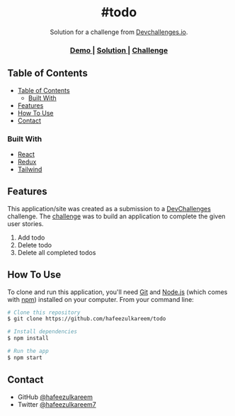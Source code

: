 <h1 align="center">#todo</h1>

<div align="center">
   Solution for a challenge from  <a href="http://devchallenges.io" target="_blank">Devchallenges.io</a>.
</div>

<div align="center">
  <h3>
    <a href="https://hafeezulkareem-todo.netlify.app/">
      Demo
    </a>
    <span> | </span>
    <a href="https://github.com/hafeezulkareem/todo">
      Solution
    </a>
    <span> | </span>
    <a href="https://devchallenges.io/challenges/hH6PbOHBdPm6otzw2De5">
      Challenge
    </a>
  </h3>
</div>

<!-- TABLE OF CONTENTS -->
## Table of Contents

- [Table of Contents](#table-of-contents)
  - [Built With](#built-with)
- [Features](#features)
- [How To Use](#how-to-use)
- [Contact](#contact)


### Built With

-  [React](https://reactjs.org/)
-  [Redux](https://redux.js.org/)
-  [Tailwind](https://tailwindcss.com/)

## Features

This application/site was created as a submission to a [DevChallenges](https://devchallenges.io/challenges) challenge. The [challenge](https://devchallenges.io/challenges/hH6PbOHBdPm6otzw2De5) was to build an application to complete the given user stories.

1. Add todo
2. Delete todo
3. Delete all completed todos

## How To Use

<!-- Example: -->

To clone and run this application, you'll need [Git](https://git-scm.com) and [Node.js](https://nodejs.org/en/download/) (which comes with [npm](http://npmjs.com)) installed on your computer. From your command line:

```bash
# Clone this repository
$ git clone https://github.com/hafeezulkareem/todo

# Install dependencies
$ npm install

# Run the app
$ npm start
```

## Contact

-  GitHub [@hafeezulkareem](https://github.com/hafeezulkareem)
-  Twitter [@hafeezulkareem7](https://twitter.com/hafeezulkareem7)
